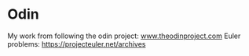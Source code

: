 # Odin
My work from following the odin project: www.theodinproject.com
Euler problems: https://projecteuler.net/archives
